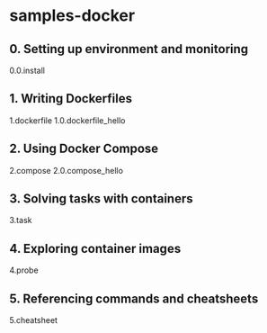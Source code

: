 # samples-docker

## 0. Setting up environment and monitoring
0.0.install

## 1. Writing Dockerfiles
1.dockerfile
1.0.dockerfile_hello

## 2. Using Docker Compose
2.compose
2.0.compose_hello

## 3. Solving tasks with containers
3.task

## 4. Exploring container images
4.probe

## 5. Referencing commands and cheatsheets
5.cheatsheet
